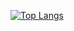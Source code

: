 
 [![Top Langs](https://github-readme-stats.vercel.app/api/top-langs/?username=yeta1990&layout=compact&langs_count=6&hide=Makefile,Shell)](https://github.com/anuraghazra/github-readme-stats)
